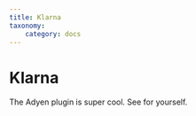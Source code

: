 ```yaml
---
title: Klarna
taxonomy:
    category: docs
---
```


# Klarna

The Adyen plugin is super cool. See for yourself.
